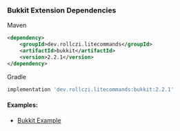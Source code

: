 ### Bukkit Extension Dependencies
Maven
```xml
<dependency>
    <groupId>dev.rollczi.litecommands</groupId>
    <artifactId>bukkit</artifactId>
    <version>2.2.1</version>
</dependency>
```
Gradle
```groovy
implementation 'dev.rollczi.litecommands:bukkit:2.2.1'
```

#### Examples:
- [Bukkit Example](https://github.com/Rollczi/LiteCommands/tree/master/examples/bukkit)
